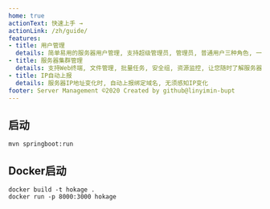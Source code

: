 ```yaml
---
home: true
actionText: 快速上手 →
actionLink: /zh/guide/
features:
- title: 用户管理
  details: 简单易用的服务器用户管理, 支持超级管理员, 管理员, 普通用户三种角色, 一键添加, 删除服务器用户
- title: 服务器集群管理
  details: 支持Web终端, 文件管理, 批量任务, 安全组, 资源监控, 让您随时了解服务器状态, 快速操作服务器
- title: IP自动上报
  details: 服务器IP地址变化时, 自动上报绑定域名, 无须感知IP变化
footer: Server Management ©2020 Created by github@linyimin-bupt
---
```


## 启动

```shell script
mvn springboot:run
```

## Docker启动

```shell script
docker build -t hokage .
docker run -p 8000:3000 hokage
```